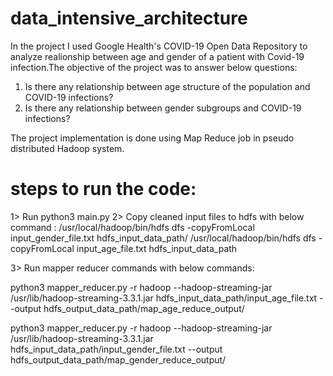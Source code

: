 # data_intensive_architecture

In the project I used Google Health's COVID-19 Open Data Repository to analyze realionship between age and gender of a patient with Covid-19 infection.The objective of the project was to answer below questions:
1. Is there any relationship between age structure of the population and COVID-19 infections?
2. Is there any relationship between gender subgroups and COVID-19 infections?

The project implementation is done using  Map Reduce job in pseudo distributed Hadoop system.

# steps to run the code:

1> Run python3 main.py
2> Copy cleaned input files to hdfs with below command : 
/usr/local/hadoop/bin/hdfs dfs -copyFromLocal input_gender_file.txt hdfs_input_data_path/
/usr/local/hadoop/bin/hdfs dfs -copyFromLocal input_age_file.txt hdfs_input_data_path

3> Run mapper reducer commands with below commands:

python3 mapper_reducer.py -r hadoop --hadoop-streaming-jar /usr/lib/hadoop-streaming-3.3.1.jar hdfs_input_data_path/input_age_file.txt --output hdfs_output_data_path/map_age_reduce_output/  

python3 mapper_reducer.py -r hadoop --hadoop-streaming-jar /usr/lib/hadoop-streaming-3.3.1.jar hdfs_input_data_path/input_gender_file.txt --output hdfs_output_data_path/map_gender_reduce_output/
